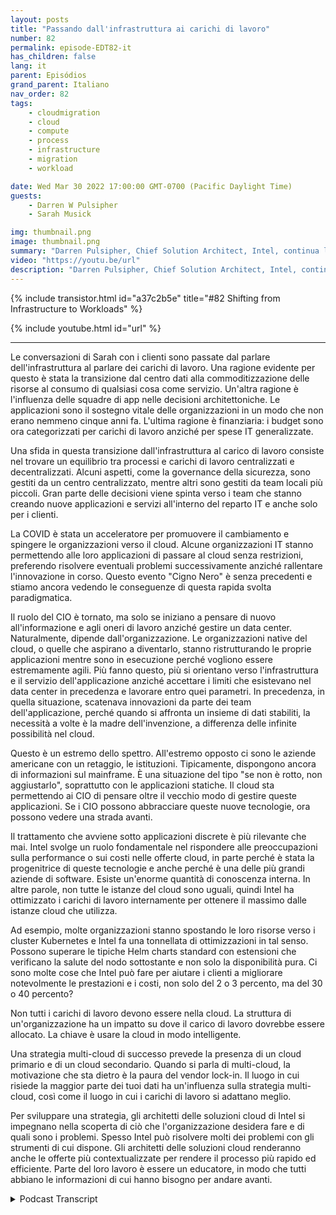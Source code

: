 ```yaml
---
layout: posts
title: "Passando dall'infrastruttura ai carichi di lavoro"
number: 82
permalink: episode-EDT82-it
has_children: false
lang: it
parent: Episódios
grand_parent: Italiano
nav_order: 82
tags:
    - cloudmigration
    - cloud
    - compute
    - process
    - infrastructure
    - migration
    - workload

date: Wed Mar 30 2022 17:00:00 GMT-0700 (Pacific Daylight Time)
guests:
    - Darren W Pulsipher
    - Sarah Musick

img: thumbnail.png
image: thumbnail.png
summary: "Darren Pulsipher, Chief Solution Architect, Intel, continua la sua conversazione con Sarah Musick, Cloud Solution Architect, Intel, riguardo al passaggio dall'infrastruttura ai carichi di lavoro. Si prega di inserire nella playlist Embracing Digital Transformation."
video: "https://youtu.be/url"
description: "Darren Pulsipher, Chief Solution Architect, Intel, continua la sua conversazione con Sarah Musick, Cloud Solution Architect, Intel, riguardo al passaggio dall'infrastruttura ai carichi di lavoro. Si prega di inserire nella playlist Embracing Digital Transformation."
---
```


<div>
{% include transistor.html id="a37c2b5e" title="#82 Shifting from Infrastructure to Workloads" %}

{% include youtube.html id="url" %}
</div>

---

Le conversazioni di Sarah con i clienti sono passate dal parlare dell'infrastruttura al parlare dei carichi di lavoro. Una ragione evidente per questo è stata la transizione dal centro dati alla commoditizzazione delle risorse al consumo di qualsiasi cosa come servizio. Un'altra ragione è l'influenza delle squadre di app nelle decisioni architettoniche. Le applicazioni sono il sostegno vitale delle organizzazioni in un modo che non erano nemmeno cinque anni fa. L'ultima ragione è finanziaria: i budget sono ora categorizzati per carichi di lavoro anziché per spese IT generalizzate.

Una sfida in questa transizione dall'infrastruttura al carico di lavoro consiste nel trovare un equilibrio tra processi e carichi di lavoro centralizzati e decentralizzati. Alcuni aspetti, come la governance della sicurezza, sono gestiti da un centro centralizzato, mentre altri sono gestiti da team locali più piccoli. Gran parte delle decisioni viene spinta verso i team che stanno creando nuove applicazioni e servizi all'interno del reparto IT e anche solo per i clienti.

La COVID è stata un acceleratore per promuovere il cambiamento e spingere le organizzazioni verso il cloud. Alcune organizzazioni IT stanno permettendo alle loro applicazioni di passare al cloud senza restrizioni, preferendo risolvere eventuali problemi successivamente anziché rallentare l'innovazione in corso. Questo evento "Cigno Nero" è senza precedenti e stiamo ancora vedendo le conseguenze di questa rapida svolta paradigmatica.

Il ruolo del CIO è tornato, ma solo se iniziano a pensare di nuovo all'informazione e agli oneri di lavoro anziché gestire un data center. Naturalmente, dipende dall'organizzazione. Le organizzazioni native del cloud, o quelle che aspirano a diventarlo, stanno ristrutturando le proprie applicazioni mentre sono in esecuzione perché vogliono essere estremamente agili. Più fanno questo, più si orientano verso l'infrastruttura e il servizio dell'applicazione anziché accettare i limiti che esistevano nel data center in precedenza e lavorare entro quei parametri. In precedenza, in quella situazione, scatenava innovazioni da parte dei team dell'applicazione, perché quando si affronta un insieme di dati stabiliti, la necessità a volte è la madre dell'invenzione, a differenza delle infinite possibilità nel cloud.

Questo è un estremo dello spettro. All'estremo opposto ci sono le aziende americane con un retaggio, le istituzioni. Tipicamente, dispongono ancora di informazioni sul mainframe. È una situazione del tipo "se non è rotto, non aggiustarlo", soprattutto con le applicazioni statiche. Il cloud sta permettendo ai CIO di pensare oltre il vecchio modo di gestire queste applicazioni. Se i CIO possono abbracciare queste nuove tecnologie, ora possono vedere una strada avanti.

Il trattamento che avviene sotto applicazioni discrete è più rilevante che mai. Intel svolge un ruolo fondamentale nel rispondere alle preoccupazioni sulla performance o sui costi nelle offerte cloud, in parte perché è stata la progenitrice di queste tecnologie e anche perché è una delle più grandi aziende di software. Esiste un'enorme quantità di conoscenza interna. In altre parole, non tutte le istanze del cloud sono uguali, quindi Intel ha ottimizzato i carichi di lavoro internamente per ottenere il massimo dalle istanze cloud che utilizza.

Ad esempio, molte organizzazioni stanno spostando le loro risorse verso i cluster Kubernetes e Intel fa una tonnellata di ottimizzazioni in tal senso. Possono superare le tipiche Helm charts standard con estensioni che verificano la salute del nodo sottostante e non solo la disponibilità pura. Ci sono molte cose che Intel può fare per aiutare i clienti a migliorare notevolmente le prestazioni e i costi, non solo del 2 o 3 percento, ma del 30 o 40 percento?

Non tutti i carichi di lavoro devono essere nella cloud. La struttura di un'organizzazione ha un impatto su dove il carico di lavoro dovrebbe essere allocato. La chiave è usare la cloud in modo intelligente.

Una strategia multi-cloud di successo prevede la presenza di un cloud primario e di un cloud secondario. Quando si parla di multi-cloud, la motivazione che sta dietro è la paura del vendor lock-in. Il luogo in cui risiede la maggior parte dei tuoi dati ha un'influenza sulla strategia multi-cloud, così come il luogo in cui i carichi di lavoro si adattano meglio.

Per sviluppare una strategia, gli architetti delle soluzioni cloud di Intel si impegnano nella scoperta di ciò che l'organizzazione desidera fare e di quali sono i problemi. Spesso Intel può risolvere molti dei problemi con gli strumenti di cui dispone. Gli architetti delle soluzioni cloud renderanno anche le offerte più contextualizzate per rendere il processo più rapido ed efficiente. Parte del loro lavoro è essere un educatore, in modo che tutti abbiano le informazioni di cui hanno bisogno per andare avanti.



<details>
<summary> Podcast Transcript </summary>

<p></p>

</details>
